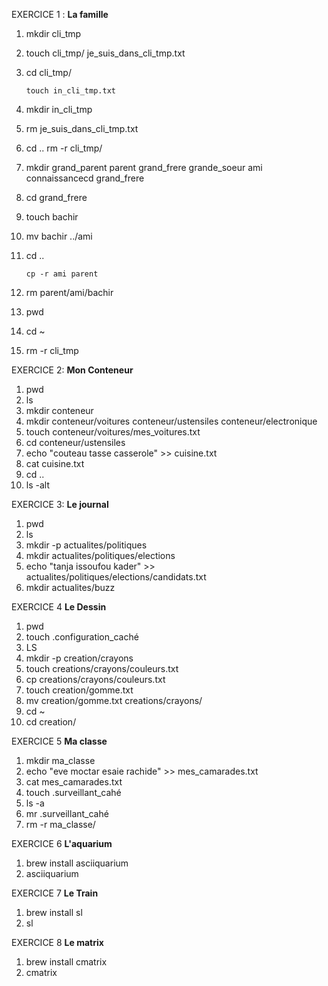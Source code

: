 EXERCICE 1 : **La famille**
 1. mkdir cli_tmp
 2. touch cli_tmp/ je_suis_dans_cli_tmp.txt
 3. cd cli_tmp/
  
        touch in_cli_tmp.txt
4. mkdir in_cli_tmp
5. rm je_suis_dans_cli_tmp.txt
6. cd ..
       rm -r cli_tmp/
 7. mkdir grand_parent parent grand_frere  grande_soeur ami connaissancecd grand_frere
 8. cd grand_frere
 9. touch bachir
 10. mv bachir ../ami
11. cd ..

        cp -r ami parent
 12. rm parent/ami/bachir
 13. pwd
 14. cd ~
 15. rm -r cli_tmp

 EXERCICE 2: **Mon Conteneur**
1. pwd
2. ls
3. mkdir conteneur
4. mkdir conteneur/voitures conteneur/ustensiles conteneur/electronique
5. touch conteneur/voitures/mes_voitures.txt
6. cd conteneur/ustensiles
7. echo "couteau tasse casserole" >> cuisine.txt
8. cat cuisine.txt 
9.  cd ..
10. ls -alt


EXERCICE 3: **Le journal**
1. pwd 
2. ls
3. mkdir -p actualites/politiques 
4. mkdir actualites/politiques/elections
5. echo "tanja issoufou kader" >> actualites/politiques/elections/candidats.txt 
6. mkdir  actualites/buzz


 EXERCICE 4 **Le Dessin**
1. pwd
2. touch .configuration_caché
3. LS
4. mkdir -p creation/crayons
5. touch creations/crayons/couleurs.txt
6. cp creations/crayons/couleurs.txt
7. touch creation/gomme.txt
8. mv creation/gomme.txt  creations/crayons/
9. cd ~
10. cd creation/

 EXERCICE 5 **Ma classe**
1. mkdir ma_classe
2. echo "eve moctar esaie rachide" >> mes_camarades.txt
3. cat mes_camarades.txt 
4. touch .surveillant_cahé
5. ls -a
6. mr .surveillant_cahé 
7. rm -r ma_classe/

 EXERCICE 6 **L'aquarium**
1. brew install asciiquarium
2. asciiquarium

 EXERCICE 7 **Le Train**
1. brew install sl 
2. sl 

 EXERCICE 8 **Le matrix**
1. brew install cmatrix
2. cmatrix
